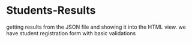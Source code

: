 # Students-Results
getting results from the JSON file and showing it into the HTML view.
we have student registration form with basic validations
